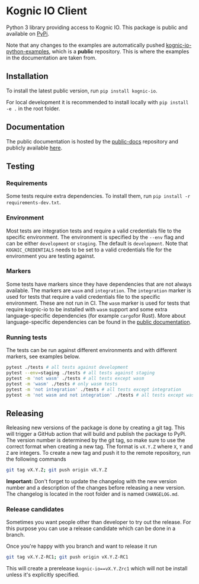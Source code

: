 # Kognic IO Client

Python 3 library providing access to Kognic IO. This package is public and available on [PyPi](https://pypi.org/project/kognic-io/).

Note that any changes to the examples are automatically pushed [kognic-io-python-examples](https://github.com/annotell/kognic-io-examples-python/tree/master), which is a **public** repository.
This is where the examples in the documentation are taken from.

## Installation

To install the latest public version, run `pip install kognic-io`.

For local development it is recommended to install locally with `pip install -e .` in the root folder.

## Documentation

The public documentation is hosted by the [public-docs](https://github.com/annotell/public-docs) repository and publicly available [here](https://docs.kognic.com/).

## Testing

### Requirements

Some tests require extra dependencies. To install them, run `pip install -r requirements-dev.txt`.

### Environment

Most tests are integration tests and require a valid credentials file to the specific environment. The environment is
specified by the `--env` flag and can be either `development` or `staging`. The default is `development`.
Note that `KOGNIC_CREDENTIALS` needs to be set to a valid credentials file for the environment you are testing against.

### Markers

Some tests have markers since they have dependencies that are not always available. The markers are `wasm` and
`integration`. The `integration` marker is used for tests that require a valid credentials file to the specific environment. 
These are not run in CI.  The `wasm` marker is used for tests that require kognic-io to be installed with `wasm` support
and some extra language-specific dependencies (for example `cargo`for Rust). More about language-specific dependencies
can be found in the [public documentation](https://docs.kognic.com/api-guide/custom-camera-calibrations#8P4tM).

### Running tests

The tests can be run against different environments and with different markers, see examples below.

```bash
pytest ./tests # all tests against development
pytest --env=staging ./tests # all tests against staging
pytest -m 'not wasm' ./tests # all tests except wasm
pytest -m 'wasm' ./tests # only wasm tests
pytest -m 'not integration' ./tests # all tests except integration
pytest -m 'not wasm and not integration' ./tests # all tests except wasm and integration
```

## Releasing

Releasing new versions of the package is done by creating a git tag. This will trigger a GitHub action that will build
and publish the package to PyPi. The version number is determined by the git tag, so make sure to use the correct format
when creating a new tag. The format is `vX.Y.Z` where `X`, `Y` and `Z` are integers. To create a new tag and push it to
the remote repository, run the following commands

```bash
git tag vX.Y.Z; git push origin vX.Y.Z
```

**Important:** Don't forget to update the changelog with the new version number and a description of the changes before
releasing a new version. The changelog is located in the root folder and is named `CHANGELOG.md`.

### Release candidates

Sometimes you want people other than developer to try out the release. For this purpose you can use a release candidate which can be done in a branch.

Once you're happy with you branch and want to release it run

```bash
git tag vX.Y.Z-RC1; git push origin vX.Y.Z-RC1
```

This will create a prerelease `kognic-io==vX.Y.Zrc1` which will not be install unless it's explicitly specified.